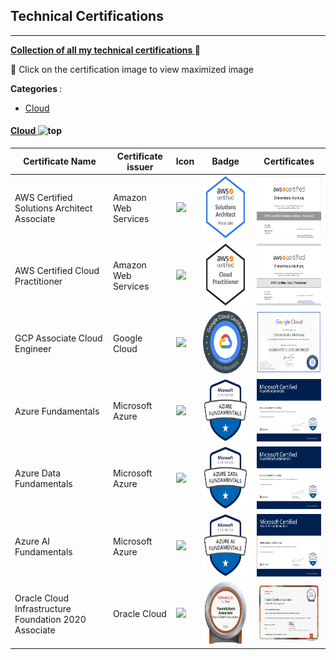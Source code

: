 ## Technical Certifications
---------------------------
<u> <b>Collection of all my technical certifications </b></u> :cowboy_hat_face:

:triangular_flag_on_post: Click on the certification image to view maximized image


<b> Categories </b>: 

- [Cloud](#Cloud) 


#### <u> Cloud </u> ![top](https://github.githubassets.com/images/icons/emoji/unicode/1f51d.png)
| Certificate Name | Certificate issuer | Icon | Badge |Certificates |
|---|-------------------|------|--------|-------|
|AWS Certified Solutions Architect Associate |Amazon Web Services  |![](https://img.shields.io/badge/Amazon_AWS-FF9900?style=for-the-badge&logo=amazonaws&logoColor=white)| <img src="https://github.com/dhineshbabu/TechnicalCertifications/blob/main/images/Badge_AWSSAA.png" width="200" height="100">|<img src="https://github.com/dhineshbabu/TechnicalCertifications/blob/main/images/Certification_AWSSAA.png" width="200" height="100"> |
|AWS Certified Cloud Practitioner |Amazon Web Services  |![](https://img.shields.io/badge/Amazon_AWS-FF9900?style=for-the-badge&logo=amazonaws&logoColor=white)| <img src="https://github.com/dhineshbabu/TechnicalCertifications/blob/main/images/Badge_AWSCCP.png" width="200" height="100">|<img src="https://github.com/dhineshbabu/TechnicalCertifications/blob/main/images/Certification_AWSCCP.png" width="200" height="100"> |
|GCP Associate Cloud Engineer |Google Cloud  |![](https://img.shields.io/badge/Google_Cloud-4285F4?style=for-the-badge&logo=google-cloud&logoColor=white)| <img src="https://github.com/dhineshbabu/TechnicalCertifications/blob/main/images/Badge_GCPACE.png" width="200" height="100">|<img src="https://github.com/dhineshbabu/TechnicalCertifications/blob/main/images/Certification_GCPACE.png" width="200" height="100"> |
| Azure Fundamentals  |Microsoft Azure|![](https://img.shields.io/badge/microsoft%20azure-0089D6?style=for-the-badge&logo=microsoft-azure&logoColor=white)| <img src="https://github.com/dhineshbabu/TechnicalCertifications/blob/main/images/Badge_AzureFundamentals.png" width="200" height="100">|<img src="https://github.com/dhineshbabu/TechnicalCertifications/blob/main/images/Certification_AZ900.png" width="200" height="100"> |
| Azure Data Fundamentals |Microsoft Azure  |![](https://img.shields.io/badge/microsoft%20azure-0089D6?style=for-the-badge&logo=microsoft-azure&logoColor=white)| <img src="https://github.com/dhineshbabu/TechnicalCertifications/blob/main/images/Badge_AzureDataFundamentals.png" width="200" height="100">|<img src="https://github.com/dhineshbabu/TechnicalCertifications/blob/main/images/Certification_DP900.png" width="200" height="100"> |
| Azure AI Fundamentals |Microsoft Azure  |![](https://img.shields.io/badge/microsoft%20azure-0089D6?style=for-the-badge&logo=microsoft-azure&logoColor=white)| <img src="https://github.com/dhineshbabu/TechnicalCertifications/blob/main/images/Badge_AzureAIFundamentals.png" width="200" height="100">|<img src="https://github.com/dhineshbabu/TechnicalCertifications/blob/main/images/Certification_AI900.png" width="200" height="100"> |
|Oracle Cloud Infrastructure Foundation 2020 Associate |Oracle Cloud  |![](https://img.shields.io/badge/Oracle-F80000?style=for-the-badge&logo=oracle&logoColor=black)| <img src="https://github.com/dhineshbabu/TechnicalCertifications/blob/main/images/Badge_OCIFA.png" width="200" height="100">|<img src="https://github.com/dhineshbabu/TechnicalCertifications/blob/main/images/Certification_OCIFA.png" width="200" height="100"> |


